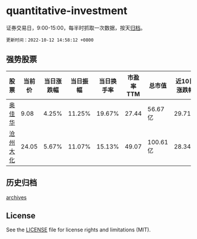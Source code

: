 # quantitative-investment

证券交易日，9:00-15:00，每半时抓取一次数据，按天[归档](archives)。

`更新时间：2022-10-12 14:58:12 +0800`

## 强势股票

|股票|当前价|当日涨跌幅|当日振幅|当日换手率|市盈率TTM|总市值|近10日涨跌幅|
|----|----|----|----|----|----|----|----|
|[奥佳华](https://xueqiu.com/S/SZ002614)|9.08|4.25%|11.25%|19.67%|27.44|56.67亿|29.71%|
|[沧州大化](https://xueqiu.com/S/SH600230)|24.05|5.67%|11.07%|15.13%|49.07|100.61亿|28.34%|

## 历史归档

[archives](archives)

## License

See the [LICENSE](LICENSE) file for license rights and limitations (MIT).